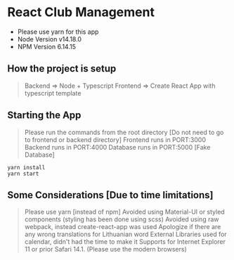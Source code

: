 # React Club Management

* Please use yarn for this app
* Node Version v14.18.0
* NPM Version 6.14.15

## How the project is setup

> Backend => Node + Typescript
> Frontend => Create React App with typescript template

## Starting the App

> Please run the commands from the root directory [Do not need to go to frontend or backend directory]
> Frontend runs in PORT:3000
> Backend runs in PORT:4000
> Database runs in PORT:5000 [Fake Database]

```shell
yarn install
yarn start
```

## Some Considerations [Due to time limitations]

> Please use yarn [instead of npm]
> Avoided using Material-UI or styled components (styling has been done using scss)
> Avoided using raw webpack, instead create-react-app was used
> Apologize if there are any wrong translations for Lithuanian word
> External Libraries used for calendar, didn't had the time to make it
> Supports for Internet Explorer 11 or prior Safari 14.1. (Please use the modern browsers)